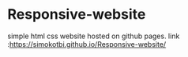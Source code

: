 # Responsive-website
simple html css website hosted on github pages.
link :https://simokotbi.github.io/Responsive-website/
